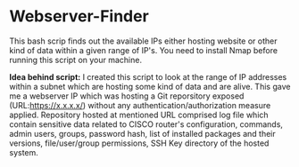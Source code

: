 # Webserver-Finder
This bash scrip finds out the available IPs either hosting website or other kind of data within a given range of IP's.
You need to install Nmap before running this script on your machine.

**Idea behind script:**
I created this script to look at the range of IP addresses within a subnet which are hosting some kind of data and are alive. This gave me a webserver IP which was hosting a Git reporsitory exposed (URL:https://x.x.x.x/) without any authentication/authorization measure applied.
Repository hosted at mentioned URL comprised log file which contain sensitive data related to CISCO router's configuration, commands, admin users, groups, password hash, 
list of installed packages and their versions, file/user/group permissions, SSH Key directory of the hosted system.
